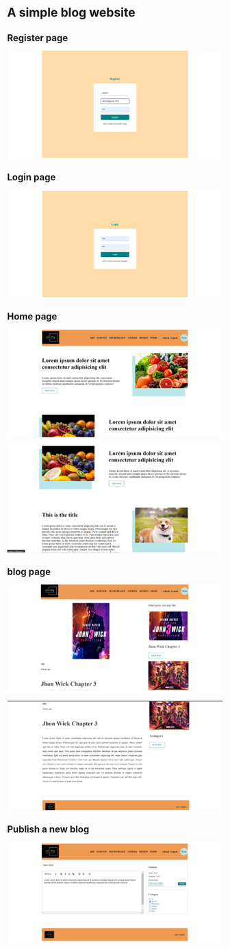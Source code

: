 # A simple blog website

## Register page
![](images/reg.PNG)

## Login page
![](images/login.PNG)

## Home page
![](images/1.PNG)

![](images/2.PNG)

## blog page
![](images/cinema-cat.PNG)

![](images/cinema-cat2.PNG)

## Publish a new blog
![](images/3.PNG)
